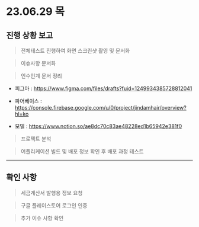 # 23.06.29 목

## 진행 상황 보고

> 전체테스트 진행하여 화면 스크린샷 촬영 및 문서화

> 이슈사항 문서화

> 인수인계 문서 정리

-   피그마 : https://www.figma.com/files/drafts?fuid=1249934385728812041

-   파어베이스 : https://console.firebase.google.com/u/0/project/jindamhair/overview?hl=ko

-   모델 : https://www.notion.so/ae8dc70c83ae48228ed1b65942e381f0

> 프로젝트 분석

> 어플리케이션 빌드 및 배포 정보 확인 후 배포 과정 테스트

---

## 확인 사항

> 세금계산서 발행용 정보 요청

> 구글 플레이스토어 로그인 인증

> 추가 이슈 사항 확인
